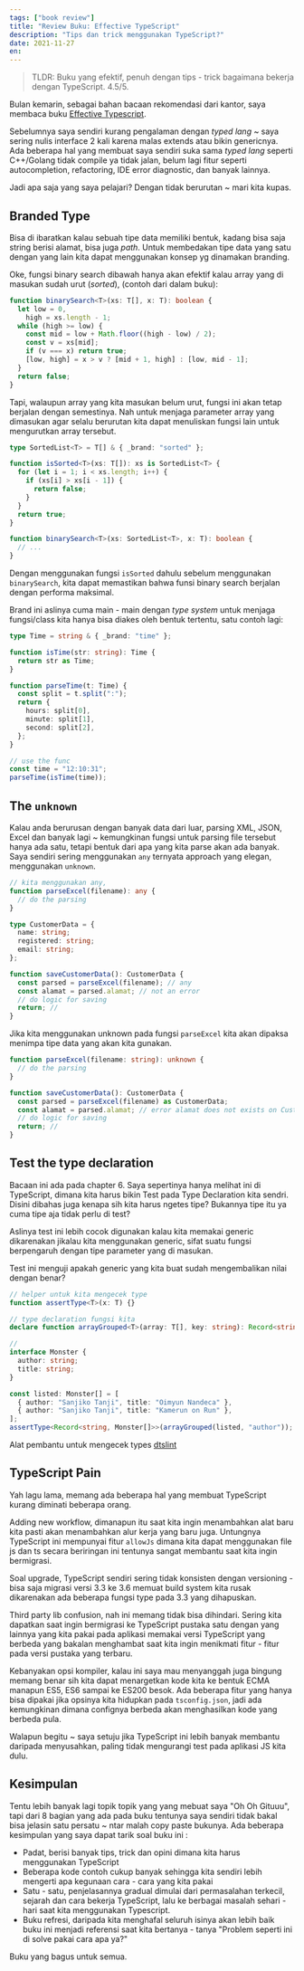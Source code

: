 ```yaml
---
tags: ["book review"]
title: "Review Buku: Effective TypeScript"
description: "Tips dan trick menggunakan TypeScript?"
date: 2021-11-27
en:
---
```


> TLDR: Buku yang efektif, penuh dengan tips - trick bagaimana bekerja dengan TypeScript. 4.5/5.

Bulan kemarin, sebagai bahan bacaan rekomendasi dari kantor, saya membaca buku [Effective Typescript](https://effectivetypescript.com/).

Sebelumnya saya sendiri kurang pengalaman dengan _typed lang_ ~ saya sering nulis interface 2 kali karena malas extends atau bikin genericnya. Ada beberapa hal yang membuat saya sendiri suka sama _typed lang_ seperti C++/Golang tidak compile ya tidak jalan, belum lagi fitur seperti autocompletion, refactoring, IDE error diagnostic, dan banyak lainnya.

Jadi apa saja yang saya pelajari? Dengan tidak berurutan ~ mari kita kupas.

## Branded Type

Bisa di ibaratkan kalau sebuah tipe data memiliki bentuk, kadang bisa saja string berisi alamat, bisa juga _path_. Untuk membedakan tipe data yang satu dengan yang lain kita dapat menggunakan konsep yg dinamakan branding.

Oke, fungsi binary search dibawah hanya akan efektif kalau array yang di masukan sudah urut (_sorted_), (contoh dari dalam buku):

```ts
function binarySearch<T>(xs: T[], x: T): boolean {
  let low = 0,
    high = xs.length - 1;
  while (high >= low) {
    const mid = low + Math.floor((high - low) / 2);
    const v = xs[mid];
    if (v === x) return true;
    [low, high] = x > v ? [mid + 1, high] : [low, mid - 1];
  }
  return false;
}
```

Tapi, walaupun array yang kita masukan belum urut, fungsi ini akan tetap berjalan dengan semestinya. Nah untuk menjaga parameter array yang dimasukan agar selalu berurutan kita dapat menuliskan fungsi lain untuk mengurutkan array tersebut.

```ts
type SortedList<T> = T[] & { _brand: "sorted" };

function isSorted<T>(xs: T[]): xs is SortedList<T> {
  for (let i = 1; i < xs.length; i++) {
    if (xs[i] > xs[i - 1]) {
      return false;
    }
  }
  return true;
}

function binarySearch<T>(xs: SortedList<T>, x: T): boolean {
  // ...
}
```

Dengan menggunakan fungsi `isSorted` dahulu sebelum menggunakan `binarySearch`, kita dapat memastikan bahwa funsi binary search berjalan dengan performa maksimal.

Brand ini aslinya cuma main - main dengan _type system_ untuk menjaga fungsi/class kita hanya bisa diakes oleh bentuk tertentu, satu contoh lagi:

```ts
type Time = string & { _brand: "time" };

function isTime(str: string): Time {
  return str as Time;
}

function parseTime(t: Time) {
  const split = t.split(":");
  return {
    hours: split[0],
    minute: split[1],
    second: split[2],
  };
}

// use the func
const time = "12:10:31";
parseTime(isTime(time));
```

## The `unknown`

Kalau anda berurusan dengan banyak data dari luar, parsing XML, JSON, Excel dan banyak lagi ~ kemungkinan fungsi untuk parsing file tersebut hanya ada satu, tetapi bentuk dari apa yang kita parse akan ada banyak. Saya sendiri sering menggunakan `any` ternyata approach yang elegan, menggunakan `unknown`.

```ts
// kita menggunakan any,
function parseExcel(filename): any {
  // do the parsing
}

type CustomerData = {
  name: string;
  registered: string;
  email: string;
};

function saveCustomerData(): CustomerData {
  const parsed = parseExcel(filename); // any
  const alamat = parsed.alamat; // not an error
  // do logic for saving
  return; //
}
```

Jika kita menggunakan unknown pada fungsi `parseExcel` kita akan dipaksa menimpa tipe data yang akan kita gunakan.

```ts
function parseExcel(filename: string): unknown {
  // do the parsing
}

function saveCustomerData(): CustomerData {
  const parsed = parseExcel(filename) as CustomerData;
  const alamat = parsed.alamat; // error alamat does not exists on CustomerData
  // do logic for saving
  return; //
}
```

## Test the type declaration

Bacaan ini ada pada chapter 6. Saya sepertinya hanya melihat ini di TypeScript, dimana kita harus bikin Test pada Type Declaration kita sendri. Disini dibahas juga kenapa sih kita harus ngetes tipe? Bukannya tipe itu ya cuma tipe aja tidak perlu di test?

Aslinya test ini lebih cocok digunakan kalau kita memakai generic dikarenakan jikalau kita menggunakan generic, sifat suatu fungsi berpengaruh dengan tipe parameter yang di masukan.

Test ini menguji apakah generic yang kita buat sudah mengembalikan nilai dengan benar?

```ts
// helper untuk kita mengecek type
function assertType<T>(x: T) {}

// type declaration fungsi kita
declare function arrayGrouped<T>(array: T[], key: string): Record<string, T[]>;

//
interface Monster {
  author: string;
  title: string;
}

const listed: Monster[] = [
  { author: "Sanjiko Tanji", title: "Oimyun Nandeca" },
  { author: "Sanjiko Tanji", title: "Kamerun on Run" },
];
assertType<Record<string, Monster[]>>(arrayGrouped(listed, "author")); // OK
```

Alat pembantu untuk mengecek types [dtslint](https://github.com/microsoft/dtslint)

## TypeScript Pain

Yah lagu lama, memang ada beberapa hal yang membuat TypeScript kurang diminati beberapa orang.

Adding new workflow, dimanapun itu saat kita ingin menambahkan alat baru kita pasti akan menambahkan alur kerja yang baru juga. Untungnya TypeScript ini mempunyai fitur `allowJs` dimana kita dapat menggunakan file js dan ts secara beriringan ini tentunya sangat membantu saat kita ingin bermigrasi.

Soal upgrade, TypeScript sendiri sering tidak konsisten dengan versioning - bisa saja migrasi versi 3.3 ke 3.6 memuat build system kita rusak dikarenakan ada beberapa fungsi type pada 3.3 yang dihapuskan.

Third party lib confusion, nah ini memang tidak bisa dihindari. Sering kita dapatkan saat ingin bermigrasi ke TypeScript pustaka satu dengan yang lainnya yang kita pakai pada aplikasi memakai versi TypeScript yang berbeda yang bakalan menghambat saat kita ingin menikmati fitur - fitur pada versi pustaka yang terbaru.

Kebanyakan opsi kompiler, kalau ini saya mau menyanggah juga bingung memang benar sih kita dapat menargetkan kode kita ke bentuk ECMA manapun ES5, ES6 sampai ke ES200 besok. Ada beberapa fitur yang hanya bisa dipakai jika opsinya kita hidupkan pada `tsconfig.json`, jadi ada kemungkinan dimana confignya berbeda akan menghasilkan kode yang berbeda pula.

Walapun begitu ~ saya setuju jika TypeScript ini lebih banyak membantu daripada menyusahkan, paling tidak mengurangi test pada aplikasi JS kita dulu.

## Kesimpulan

Tentu lebih banyak lagi topik topik yang yang mebuat saya "Oh Oh Gituuu", tapi dari 8 bagian yang ada pada buku tentunya saya sendiri tidak bakal bisa jelasin satu persatu ~ ntar malah copy paste bukunya. Ada beberapa kesimpulan yang saya dapat tarik soal buku ini :

- Padat, berisi banyak tips, trick dan opini dimana kita harus menggunakan TypeScript
- Beberapa kode contoh cukup banyak sehingga kita sendiri lebih mengerti apa kegunaan cara - cara yang kita pakai
- Satu - satu, penjelasannya gradual dimulai dari permasalahan terkecil, sejarah dan cara bekerja TypeScript, lalu ke berbagai masalah sehari - hari saat kita menggunakan Typescript.
- Buku refresi, daripada kita menghafal seluruh isinya akan lebih baik buku ini menjadi referensi saat kita bertanya - tanya "Problem seperti ini di solve pakai cara apa ya?"

Buku yang bagus untuk semua.
